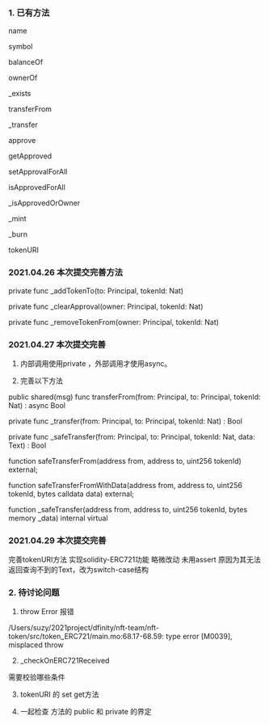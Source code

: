 
### 1. 已有方法

name

symbol

balanceOf

ownerOf

_exists

transferFrom

_transfer

approve

getApproved


setApprovalForAll

isApprovedForAll

_isApprovedOrOwner

_mint

_burn

tokenURI

### 2021.04.26 本次提交完善方法

private func _addTokenTo(to: Principal, tokenId: Nat) 

private func _clearApproval(owner: Principal, tokenId: Nat) 

private func _removeTokenFrom(owner: Principal, tokenId: Nat)


### 2021.04.27 本次提交完善

1. 内部调用使用private ，外部调用才使用async。

2. 完善以下方法

public shared(msg) func transferFrom(from: Principal, to: Principal, tokenId: Nat) : async Bool 

private func _transfer(from: Principal, to: Principal, tokenId: Nat) :  Bool 

private func _safeTransfer(from: Principal, to: Principal, tokenId: Nat, data: Text) :  Bool 

function safeTransferFrom(address from, address to, uint256 tokenId) external;

function safeTransferFromWithData(address from, address to, uint256 tokenId, bytes calldata data) external;

function _safeTransfer(address from, address to, uint256 tokenId, bytes memory _data) internal virtual

### 2021.04.29 本次提交完善
  完善tokenURI方法 实现solidity-ERC721功能 
  略微改动 未用assert 原因为其无法返回查询不到的Text，改为switch-case结构
  
### 2. 待讨论问题

1. throw Error 报错

/Users/suzy/2021project/dfinity/nft-team/nft-token/src/token_ERC721/main.mo:68.17-68.59: type error [M0039], misplaced throw

2. _checkOnERC721Received

需要校验哪些条件

3. tokenURI 的 set get方法  

4. 一起检查 方法的 public 和 private 的界定





